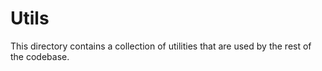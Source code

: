 # Utils

This directory contains a collection of utilities that are used by the rest of the codebase.
